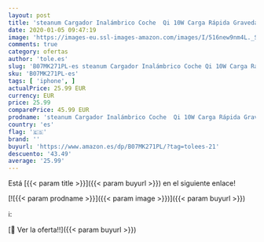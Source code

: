 ```yaml
---
layout: post
title: 'steanum Cargador Inalámbrico Coche  Qi 10W Carga Rápida Gravedad Cargador Inalámbrico Coche Soporte Móvi del Aire con Galaxy s9/s9+/s8/8+/7/6  7.5W Compatible para iPhone 11/11Pro/XS/XS Max/XR/X/8/8+'
date: 2020-01-05 09:47:19
image: 'https://images-eu.ssl-images-amazon.com/images/I/516new9nm4L._SL400_.jpg'
comments: true
category: ofertas
author: 'tole.es'
slug: 'B07MK271PL-es steanum Cargador Inalámbrico Coche Qi 10W Carga Rápida...'
sku: 'B07MK271PL-es'
tags: [ 'iphone', ]
actualPrice: 25.99 EUR
currency: EUR
price: 25.99
comparePrice: 45.99 EUR
prodname: 'steanum Cargador Inalámbrico Coche  Qi 10W Carga Rápida Gravedad Cargador Inalámbrico Coche Soporte Móvi del Aire con Galaxy s9/s9+/s8/8+/7/6  7.5W Compatible para iPhone 11/11Pro/XS/XS Max/XR/X/8/8+'
country: 'es'
flag: '🇪🇸'
brand: ''
buyurl: 'https://www.amazon.es/dp/B07MK271PL/?tag=tolees-21'
descuento: '43.49'
average: '25.99'
---
```


Está [{{< param title >}}]({{< param buyurl >}}) en el siguiente enlace!

[![{{< param prodname >}}]({{< param image >}})]({{< param buyurl >}})

ℹ️:


[🛒 Ver la oferta!!]({{< param buyurl >}})
